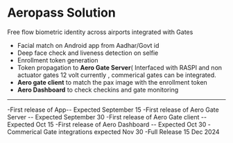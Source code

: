 # Aeropass Solution 
Free flow biometric identity across airports integrated with Gates
- Facial match on Android app from Aadhar/Govt id
- Deep face check and liveness detection on selfie
- Enrollment token generation
- Token propagation to <b>Aero Gate Server</b>( Interfaced with RASPI and non actuator gates 12 volt currently , commerical gates can be integrated.
- <b>Aero gate client</b> to match the pax image with the enrollment token
- <b>Aero Dashboard</b> to check checkins and gate monitoring
------------------------------------------------------------------


-First release of App-- Expected September 15
-First release of Aero Gate Server -- Expected September 30
-First release of Aero Gate client -- Expected Oct 15
-First release of Aero Dashboard -- Expected Oct 30 
-Commerical Gate integrations expected Nov 30 
-Full Release 15 Dec 2024 
